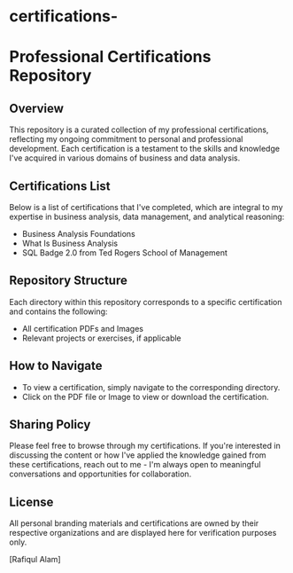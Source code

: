 # certifications-
# Professional Certifications Repository

## Overview
This repository is a curated collection of my professional certifications, reflecting my ongoing commitment to personal and professional development. Each certification is a testament to the skills and knowledge I've acquired in various domains of business and data analysis.

## Certifications List
Below is a list of certifications that I've completed, which are integral to my expertise in business analysis, data management, and analytical reasoning:

- Business Analysis Foundations
- What Is Business Analysis
- SQL Badge 2.0 from Ted Rogers School of Management

## Repository Structure
Each directory within this repository corresponds to a specific certification and contains the following:
- All certification PDFs and Images 
- Relevant projects or exercises, if applicable

## How to Navigate
- To view a certification, simply navigate to the corresponding directory.
- Click on the PDF file or Image to view or download the certification.


## Sharing Policy
Please feel free to browse through my certifications. If you're interested in discussing the content or how I've applied the knowledge gained from these certifications, reach out to me - I'm always open to meaningful conversations and opportunities for collaboration.

## License
All personal branding materials and certifications are owned by their respective organizations and are displayed here for verification purposes only.

[Rafiqul Alam]

